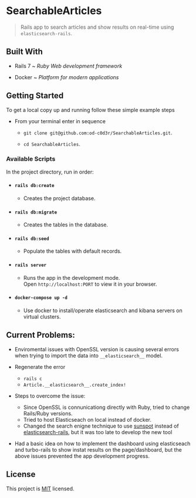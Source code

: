 # SearchableArticles

> Rails app to search articles and show results on real-time using `elasticsearch-rails`.

## Built With

- Rails 7 ~ _Ruby Web development framework_

- Docker ~ _Platform for modern applications_

## Getting Started

To get a local copy up and running follow these simple example steps

- From your terminal enter in sequence

  - `git clone git@github.com:od-c0d3r/SearchableArticles.git`.

  - `cd SearchableArticles`.

### Available Scripts

In the project directory, run in order:

- #### `rails db:create`

  - Creates the project database.

- #### `rails db:migrate`

  - Creates the tables in the database.

- #### `rails db:seed`

  - Populate the tables with default records.

- #### `rails server`

  - Runs the app in the development mode.\
Open `http://localhost:PORT` to view it in your browser.

- #### `docker-compose up -d`

  - Use docker to install/operate elasticsearch and kibana servers on virtual clusters.

## Current Problems:
  - Enviromental issues with OpenSSL version is causing several errors when trying to import the data into `__elasticsearch__` model.
  - Regenerate the error
    - `rails c`
    - `Article.__elasticsearch__.create_index!`

  - Steps to overcome the issue:
    - Since OpenSSL is connunicationg directly with Ruby, tried to change Rails/Ruby versions.
    - Tried to host Elasticseach on local instead of docker.
    - Changed the search enigne technique to use [sunspot](https://github.com/sunspot/sunspot) instead of [elasticsearch-rails](https://github.com/elastic/elasticsearch-rails), but it was too late to develop the new tool
  - Had a basic idea on how to implement the dashboard using elasticseach and turbo-rails to show instat results on the page/dashboard, but the above issues prevented the app development progress.

## License

This project is [MIT](./MIT.md) licensed.
